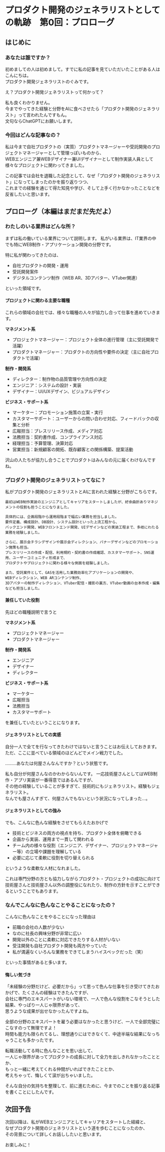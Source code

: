 # プロダクト開発のジェネラリストとしての軌跡　第0回：プロローグ

## はじめに

### あなたは誰ですか？

初めましての人は初めまして。すでに私の記事を見ていただいたことがある人はこんにちは。  
プロダクト開発ジェネラリストのぐみです。

え？プロダクト開発ジェネラリストって何かって？

私も良くわかりません。  
今までやってきた経験と分野をAIに食べさせたら「プロダクト開発のジェネラリスト」って言われたんですもん。  
文句ならChatGPTにお願いします。

### 今回はどんな記事なの？

私は今まで自社プロダクトの（実質）プロダクトマネージャーや受託開発のプロジェクトマネージャーとして管理っぽいものから、  
WEBエンジニア兼WEBデザイナー兼UIデザイナーとして制作実装人員として様々なプロジェクトに関わってきました。

この記事では会社を退職した記念として、なぜ「プロダクト開発のジェネラリスト」になってしまったのかを振り返りつつ、  
これまでの経験を通じて得た知見や学び、そして上手く行かなかったことなどを反省したいと思います。

## プロローグ（本編はまだまだ先だよ）

### わたしのいる業界はどんな所？

まずは私の働いている業界について説明します。
私がいる業界は、IT業界の中でも特にWEB制作・アプリケーション開発の分野です。

特に私が関わってきたのは、

- 自社プロダクトの開発・運用
- 受託開発案件
- デジタルコンテンツ制作（WEB AR、3Dアバター、VTuber関連）

といった領域です。

#### プロジェクトに関わる主要な職種

これらの領域の会社では、様々な職種の人々が協力し合って仕事を進めていきます。

**マネジメント系**
- プロジェクトマネージャー：プロジェクト全体の進行管理（主に受託開発で活躍）
- プロダクトマネージャー：プロダクトの方向性や要件の決定（主に自社プロダクトで活躍）

**制作・開発系**
- ディレクター：制作物の品質管理や方向性の決定
- エンジニア：システムの設計・実装
- デザイナー：UI/UXデザイン、ビジュアルデザイン

**ビジネス・サポート系**
- マーケター：プロモーション施策の立案・実行
- カスタマーサポート：ユーザーからの問い合わせ対応、フィードバックの収集と分析
- 広報担当：プレスリリース作成、メディア対応
- 法務担当：契約書作成、コンプライアンス対応
- 経理担当：予算管理、決算対応
- 営業担当：新規顧客の開拓、既存顧客との関係構築、提案活動

沢山の人たちが協力し合うことでプロダクトはみんなの元に届くわけなんですね。

### プロダクト開発のジェネラリストってなに？

私がプロダクト開発のジェネラリストとAIに言われた経験と分野がこちらです。

```
最初はWEB制作実装のエンジニアとしてキャリアをスタートしましたが、紆余曲折ありマネジメントの役割も担うことになりました。

具体的には、企画段階から運用段階まで幅広い業務を担当しました。
要件定義、構成設計、DB設計、システム設計といった上流工程から、
バックエンド開発、WEBフロントエンド開発、UIデザインなどの実装工程まで、多岐にわたる業務を経験しました。

さらに、展示会チラシデザインや展示会ディレクション、バナーデザインなどのプロモーション施策も担当。
プレスリリースの作成・配信、利用規約・契約書の作成確認、カスタマーサポート、SNS運用、ユーザーコミュニティ形成まで、
プロダクトやプロジェクトに関わる様々な側面を経験しました。

また、受託案件として、GASを活用した業務効率化アプリケーションの開発や、
WEBディレクション、WEB ARコンテンツ制作、
3Dアバターの制作ディレクション、VTuber配信・撮影の裏方、VTuber動画の台本作成・編集なども担当しました。
```

#### 兼任していた役割

先ほどの職種説明で言うと

**マネジメント系**
- プロジェクトマネージャー
- プロダクトマネージャー

**制作・開発系**
- エンジニア
- デザイナー
- ディレクター

**ビジネス・サポート系**
- マーケター
- 広報担当
- 法務担当
- カスタマーサポート

を兼任していたということになります。

#### ジェネラリストとしての実感

自分一人で全てを行なってきたわけではないと言うことはお伝えしておきます。  
ただ、ここに並べている領域のほどんどでメイン戦力でした。

………あなたは何屋さんなんですか？という状態です。

私も自分が何屋さんなのかわからないんです。
一応技術屋さんとしてはWEB制作・アプリ実装が一番得意ではあるんですが、  
その他の経験していることが多すぎて、技術的にもジェネラリスト。経験もジェネラリスト。  
なんでも屋さんすぎて、何屋さんでもないという状況になってしまった…。

#### ジェネラリストとしての強み

でも、こんなに色んな経験をさせてもらえたおかげで

- 技術とビジネスの両方の視点を持ち、プロダクト全体を俯瞰できる
- 企画から実装、運用まで一貫して関われる
- チーム内の様々な役割（エンジニア、デザイナー、プロジェクトマネージャー等）の立場や課題を理解している
- 必要に応じて柔軟に役割を切り替えられる

というような柔軟な人材になれました。

これは専門分野の方とも協力しながらプロダクト・プロジェクトの成功に向けて  
技術屋さんと技術屋さん以外の調整役になれたり、制作の方針を示すことができるということでもあります。

### なんでこんなに色んなことやることになったの？

こんなに色んなことをやることになった理由は

- 前職の会社の人数が少ない
- なのに社長の興味分野が非常に広い
- 開発以外のことに柔軟に対応できたりする人材がいない
- 受注開発も自社プロダクト開発も両方やっていた
- 私が満遍なくいろんな業務をできてしまうハイスペックだった（笑）

といった事情があると多います。

#### 悔しい気づき

「未経験の分野だけど、必要だから」って思って色んな仕事を引き受けてきたおかげで、たくさんの経験はできたんですが、  
会社に専門のエキスパートがいない環境で、一人で色んな役割をこなそうとした結果、やっぱり一人じゃ限界があって、  
思うような成果が出せなかったんですよね。

全部の分野のエキスパートを雇う必要はなかったと思うけど、一人で全部完璧にこなすのって無理ですよ！  
時間も能力も限られてるし、理想通りにはできなくて、中途半端な結果になっちゃうことも多かったです。

転職活動してる時に色んなことを思い出して、  
一人じゃ限界があってプロダクトの成長に対して全力を出しきれなかったこととか、  
もっと一緒に考えてくれる仲間がいればできたこととか、  
考えちゃって、悔しくて涙が出ちゃいました。

そんな自分の気持ちを整理して、前に進むために、今までのことを振り返る記事を書くことにしたんです。

## 次回予告

次回以降は、私がWEBエンジニアとしてキャリアをスタートした経緯と、  
なぜプロダクト開発のジェネラリストという道を歩むことになったのか、  
その背景について詳しくお話ししたいと思います。

お楽しみに！


